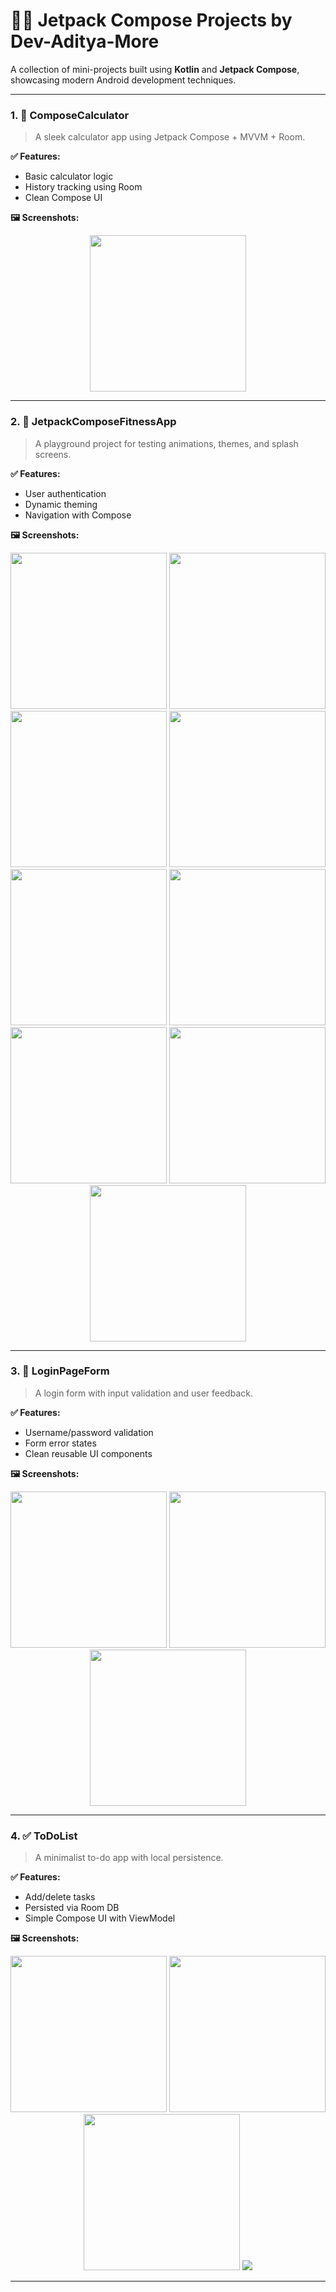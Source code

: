 # 🧑‍💻 Jetpack Compose Projects by Dev-Aditya-More

A collection of mini-projects built using **Kotlin** and **Jetpack Compose**, showcasing modern Android development techniques.

---

### 1. 📱 ComposeCalculator
> A sleek calculator app using Jetpack Compose + MVVM + Room.

**✅ Features:**
- Basic calculator logic
- History tracking using Room
- Clean Compose UI

**🖼️ Screenshots:**

<div align="center">
  <img src="ComposeCalculator/screenshots/Screenshot_1.png" width="250"/>
</div>

---

### 2. 🚀 JetpackComposeFitnessApp
> A playground project for testing animations, themes, and splash screens.

**✅ Features:**
- User authentication
- Dynamic theming
- Navigation with Compose

**🖼️ Screenshots:**
<div align="center">
  <img src="JetpackComposeApp/screenshots/1.png" width="250"/>
  <img src="JetpackComposeApp/screenshots/2.png" width="250"/>
  <img src="JetpackComposeApp/screenshots/3.png" width="250"/>
  <img src="JetpackComposeApp/screenshots/4.png" width="250"/>
  <img src="JetpackComposeApp/screenshots/5.png" width="250"/>
  <img src="JetpackComposeApp/screenshots/6.png" width="250"/>
  <img src="JetpackComposeApp/screenshots/7.png" width="250"/>
  <img src="JetpackComposeApp/screenshots/8.png" width="250"/>
  <img src="JetpackComposeApp/screenshots/9.png" width="250"/>
</div>

---

### 3. 🔐 LoginPageForm
> A login form with input validation and user feedback.

**✅ Features:**
- Username/password validation
- Form error states
- Clean reusable UI components

**🖼️ Screenshots:**

<div align="center">
  <img src="LoginPageForm/Screenshot_1.png" width="250"/>
  <img src="LoginPageForm/Screenshot_2.png" width="250"/>
  <img src="LoginPageForm/Screenshot_20250610_120815.png" width="250"/>

</div>

---

### 4. ✅ ToDoList
> A minimalist to-do app with local persistence.

**✅ Features:**
- Add/delete tasks
- Persisted via Room DB
- Simple Compose UI with ViewModel

**🖼️ Screenshots:**
<div align="center">
  <img src="ToDoList/screenshots_recordings/1.png" width="250"/>
  <img src="ToDoList/screenshots_recordings/2.png" width="250"/>
  <img src="ToDoList/screenshots_recordings/3.png" width="250"/>
  <a href="ToDoList/screenshots_recordings/Screen_recording.mp4">
    <img src="https://img.shields.io/badge/▶️%20ToDoList-Video-orange?style=for-the-badge" />
  </a>
</div>

---
